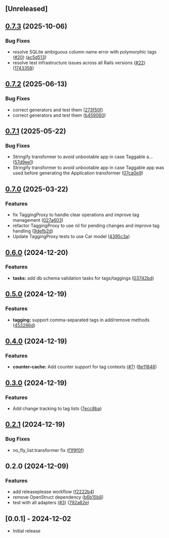 ## [Unreleased]

## [0.7.3](https://github.com/contriboss/no_fly_list/compare/no_fly_list/v0.7.2...no_fly_list/v0.7.3) (2025-10-06)


### Bug Fixes

* resolve SQLite ambiguous column name error with polymorphic tags ([#20](https://github.com/contriboss/no_fly_list/issues/20)) ([ac5d513](https://github.com/contriboss/no_fly_list/commit/ac5d5138f389d88e5475057c9ea2dd24a153074a))
* resolve test infrastructure issues across all Rails versions ([#22](https://github.com/contriboss/no_fly_list/issues/22)) ([1743358](https://github.com/contriboss/no_fly_list/commit/1743358debfa13b3d2b6afd37bf147e71a4c86bf))

## [0.7.2](https://github.com/contriboss/no_fly_list/compare/no_fly_list/v0.7.1...no_fly_list/v0.7.2) (2025-06-13)


### Bug Fixes

* correct generators and test them ([273f50f](https://github.com/contriboss/no_fly_list/commit/273f50f4607aa5645429d3f3a3359dd7ffc66e22))
* correct generators and test them ([b459060](https://github.com/contriboss/no_fly_list/commit/b45906025833c61a630ab9d266457361d14722f4))

## [0.7.1](https://github.com/contriboss/no_fly_list/compare/no_fly_list/v0.7.0...no_fly_list/v0.7.1) (2025-05-22)


### Bug Fixes

* Stringify transformer to avoid unbootable app in case Taggable a… ([57d9ee1](https://github.com/contriboss/no_fly_list/commit/57d9ee10ef84c7f01f78646b95ec2d340b135cde))
* Stringify transformer to avoid unbootable app in case Taggable app was used before generating the Application transformer ([07ca0e9](https://github.com/contriboss/no_fly_list/commit/07ca0e98a4e94b95e1505c2d312a01e53bb2118e))

## [0.7.0](https://github.com/contriboss/no_fly_list/compare/no_fly_list/v0.6.0...no_fly_list/v0.7.0) (2025-03-22)


### Features

* fix TaggingProxy to handle clear operations and improve tag management ([027a603](https://github.com/contriboss/no_fly_list/commit/027a603b390ba9094913ea6d0bb6a531eb049202))
* refactor TaggingProxy to use nil for pending changes and improve tag handling ([9defb2d](https://github.com/contriboss/no_fly_list/commit/9defb2d8bf5d938a8902c18c3826285a561ea048))
* Update TaggingProxy tests to use Car model ([4395c3a](https://github.com/contriboss/no_fly_list/commit/4395c3a154df2586692b74d76ce1ab342798ef03))

## [0.6.0](https://github.com/contriboss/no_fly_list/compare/no_fly_list/v0.5.0...no_fly_list/v0.6.0) (2024-12-20)


### Features

* **tasks:** add db schema validation tasks for tags/taggings ([03742bd](https://github.com/contriboss/no_fly_list/commit/03742bda81e910dc21f9cff5496743d15504565e))

## [0.5.0](https://github.com/contriboss/no_fly_list/compare/no_fly_list/v0.4.0...no_fly_list/v0.5.0) (2024-12-19)


### Features

* **tagging:** support comma-separated tags in add/remove methods ([453286d](https://github.com/contriboss/no_fly_list/commit/453286d6849919f24c86fbed15dad52122b7202c))

## [0.4.0](https://github.com/contriboss/no_fly_list/compare/no_fly_list/v0.3.0...no_fly_list/v0.4.0) (2024-12-19)


### Features

* **counter-cache:** Add counter support for tag contexts ([#7](https://github.com/contriboss/no_fly_list/issues/7)) ([8e11848](https://github.com/contriboss/no_fly_list/commit/8e11848abae940d82e4eb26982f197e0ac097cf9))

## [0.3.0](https://github.com/contriboss/no_fly_list/compare/no_fly_list/v0.2.1...no_fly_list/v0.3.0) (2024-12-19)


### Features

* Add change tracking to tag lists ([7ecc8ba](https://github.com/contriboss/no_fly_list/commit/7ecc8ba1af3e989a9da4eb8e0b6ea7769fedb056))

## [0.2.1](https://github.com/contriboss/no_fly_list/compare/no_fly_list/v0.2.0...no_fly_list/v0.2.1) (2024-12-19)


### Bug Fixes

* no_fly_list:transformer fix ([f1f9f0f](https://github.com/contriboss/no_fly_list/commit/f1f9f0f46eac2bc9376ab043aff57b4c57dd74f2))

## 0.2.0 (2024-12-09)


### Features

* add releaseplease workflow ([f2222b4](https://github.com/contriboss/no_fly_list/commit/f2222b4a00976fdd721fad328e1ec9951caf7a2e))
* remove OpenStruct dependency ([b6b15b8](https://github.com/contriboss/no_fly_list/commit/b6b15b853a0af1fa2544f936d4dcb49646ecd469))
* test with all adapters ([#3](https://github.com/contriboss/no_fly_list/issues/3)) ([792a62e](https://github.com/contriboss/no_fly_list/commit/792a62e9ae8276a246109cb90fec894b49e6141a))

## [0.0.1] - 2024-12-02

- Initial release
